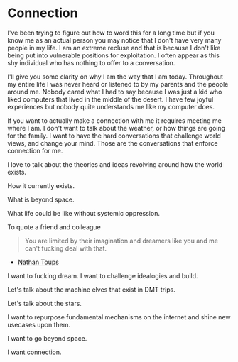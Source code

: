 # Connection

I've been trying to figure out how to word this for a long time but if you know me as an actual person you may notice that I don't have very many people in my life. I am an extreme recluse and that is because I don't like being put into vulnerable positions for exploitation. I often appear as this shy individual who has nothing to offer to a conversation.

I'll give you some clarity on why I am the way that I am today. Throughout my entire life I was never heard or listened to by my parents and the people around me. Nobody cared what I had to say because I was just a kid who liked computers that lived in the middle of the desert. I have few joyful experiences but nobody quite understands me like my computer does.

If you want to actually make a connection with me it requires meeting me where I am. I don't want to talk about the weather, or how things are going for the family. I want to have the hard conversations that challenge world views, and change your mind. Those are the conversations that enforce connection for me.

I love to talk about the theories and ideas revolving around how the world exists. 

How it currently exists. 

What is beyond space.

What life could be like without systemic oppression.

To quote a friend and colleague

> You are limited by their imagination and dreamers like you and me can't fucking deal with that.
- [Nathan Toups](https://www.linkedin.com/in/nathan-toups/)

I want to fucking dream. I want to challenge idealogies and build.

Let's talk about the machine elves that exist in DMT trips.

Let's talk about the stars.

I want to repurpose fundamental mechanisms on the internet and shine new usecases upon them.

I want to go beyond space.

I want connection.
